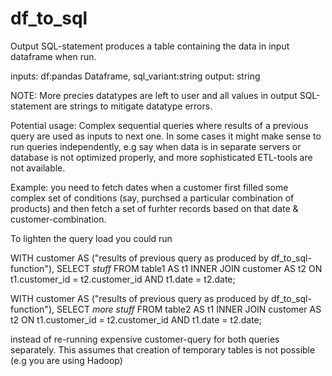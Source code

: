 # df_to_sql

Output SQL-statement produces a table containing the data in input dataframe when run. 

inputs: 
  df:pandas Dataframe,
  sql_variant:string 
output: 
  string 

NOTE: More precies datatypes are left to user and all values in output SQL-statement are strings to mitigate datatype errors.

Potential usage:
Complex sequential queries where results of a previous query are used as inputs to next one. In some cases it might make sense to run queries independently, e.g say when data is in separate servers or database is not optimized properly, and more sophisticated ETL-tools are not available.

Example: you need to fetch dates when a customer first filled some complex set of conditions (say, purchsed a particular combination of products) and then fetch a set of furhter records based on that date & customer-combination.

To lighten the query load you could run 

WITH
customer AS ("results of previous query as produced by df_to_sql-function"),
SELECT 
  *stuff*
FROM table1 AS t1
INNER JOIN customer AS t2 ON t1.customer_id = t2.customer_id AND t1.date = t2.date;

WITH
customer AS ("results of previous query as produced by df_to_sql-function"),
SELECT 
  *more stuff*
FROM table2 AS t1
INNER JOIN customer AS t2 ON t1.customer_id = t2.customer_id AND t1.date = t2.date;

instead of re-running expensive customer-query for both queries separately. This assumes that creation of temporary tables is not possible (e.g you are using Hadoop)

